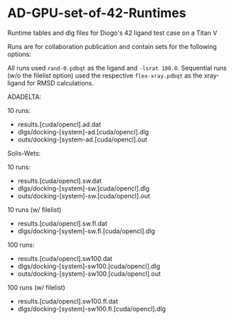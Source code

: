 # AD-GPU-set-of-42-Runtimes
Runtime tables and dlg files for Diogo's 42 ligand test case on a Titan V

Runs are for collaboration publication and contain sets for the following options:

All runs used `rand-0.pdbqt` as the ligand and `-lsrat 100.0`. Sequential runs (w/o the filelist option) used the respective `flex-xray.pdbqt` as the xray-ligand for RMSD calculations.

ADADELTA:

10 runs:
- results.[cuda/opencl].ad.dat
- dlgs/docking-[system]-ad.[cuda/opencl].dlg
- outs/docking-[system-ad.[cuda/opencl].out

Solis-Wets:

10 runs:
- results.[cuda/opencl].sw.dat
- dlgs/docking-[system]-sw.[cuda/opencl].dlg
- outs/docking-[system]-sw.[cuda/opencl].out

10 runs (w/ filelist)
- results.[cuda/opencl].sw.fl.dat
- dlgs/docking-[system]-sw.fl.[cuda/opencl].dlg

100 runs:
- results.[cuda/opencl].sw100.dat
- dlgs/docking-[system]-sw100.[cuda/opencl].dlg
- outs/docking-[system]-sw100.[cuda/opencl].out

100 runs (w/ filelist)
- results.[cuda/opencl].sw100.fl.dat
- dlgs/docking-[system]-sw100.fl.[cuda/opencl].dlg
